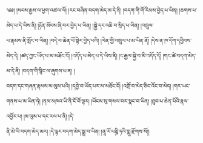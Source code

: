 ﻿  
༄༅། །སངས་རྒྱས་ལ་ཕྱག་འཚལ་ལོ། །རང་བཞིན་བདག་མེད་མ་དེ་ནི། །བདག་གི་གོ་རིམས་བྱེད་པ་ཡིན། །ཆགས་པ་མེད་པ་དེ་ཡིས་ནི། །ཉོན་མོངས་ཞི་བར་བྱེད་པ་ཡིན། །སྐྱེ་དང་འཆི་བ་སྲིད་པ་ཡིན། །འཁྲུལ་  
པ་རྣམས་ནི་སྤོང་བ་ཡིན། །བདེ་བ་ཆེན་པོ་སྟེར་བྱེད་པའི། །ལེན་གྱི་འཁྲུལ་པ་མ་ཡིན་ནོ། །དེས་ན་ཁ་དོག་དབྱིབས་མེད་དེ། །ཚད་ཀྱང་ཡོད་པ་མ་མཐོང་ངོ། །འདོད་པ་མེད་པ་དེ་ཡིས་ནི། །ང་རྒྱལ་སྐྱེ་བ་མི་འདོད་དོ། །གང་ཚེ་བདག་མེད་མ་དེ་ནི། །བདག་གི་སྙིང་ལ་ཞུགས་པ་ན། །  
བདག་དང་གཞན་རྣམས་མ་ལུས་པའི། །དབྱེ་བ་ཡོད་པར་མ་མཐོང་ངོ། །འགྲོ་བ་མེད་ཅིང་འོང་བ་མེད། །གར་ཡང་གནས་པ་མ་ཡིན་ཏེ། །ནམ་མཁའ་ཡི་ནི་ངོ་བོ་ལྟར། །ཡོངས་སུ་གསལ་བར་སྣང་བ་ཡིན། །ཐུབ་པ་ཆེན་པོའི་རྣལ་འབྱོར་པ། །མ་ལུས་པ་དང་རལ་པ་ནི། །དེ་  
ནི་མེ་ལི་བདག་མེད་མར། །དེ་ལྟར་བདག་མེད་སྨྲ་བ་ཡིན། །ནཱ་རོ་པཎྜི་ཏའི་གླུ་རྫོགས་སོ།།  
  
